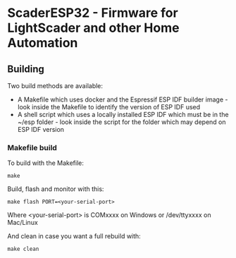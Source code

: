 # ScaderESP32 - Firmware for LightScader and other Home Automation

## Building

Two build methods are available:
- A Makefile which uses docker and the Espressif ESP IDF builder image - look inside the Makefile to identify the version of ESP IDF used
- A shell script which uses a locally installed ESP IDF which must be in the ~/esp folder - look inside the script for the folder which may depend on ESP IDF version

### Makefile build

To build with the Makefile:

```
make
```

Build, flash and monitor with this:

```
make flash PORT=<your-serial-port>
```

Where \<your-serial-port> is COMxxxx on Windows or /dev/ttyxxxx on Mac/Linux

And clean in case you want a full rebuild with:

```
make clean
```